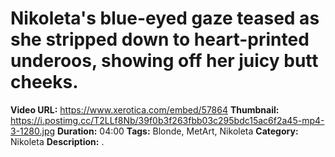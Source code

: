 # Nikoleta's blue-eyed gaze teased as she stripped down to heart-printed underoos, showing off her juicy butt cheeks.

**Video URL:** https://www.xerotica.com/embed/57864
**Thumbnail:** https://i.postimg.cc/T2LLf8Nb/39f0b3f263fbb03c295bdc15ac6f2a45-mp4-3-1280.jpg
**Duration:** 04:00
**Tags:** Blonde, MetArt, Nikoleta
**Category:** Nikoleta
**Description:** .